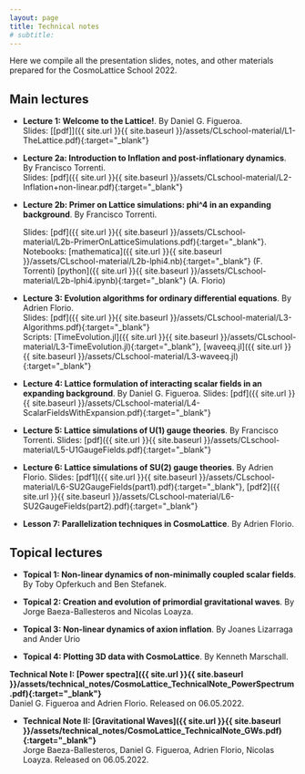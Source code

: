 ```yaml
---
layout: page
title: Technical notes
# subtitle:
---
```


Here we compile all the presentation slides, notes, and other materials prepared for the CosmoLattice School 2022.

## Main lectures

- **Lecture 1: Welcome to the Lattice!**. By Daniel G. Figueroa.<br>
   Slides: [[pdf]]({{ site.url }}{{ site.baseurl }}/assets/CLschool-material/L1-TheLattice.pdf){:target="_blank"}   

- **Lecture 2a: Introduction to Inflation and post-inflationary dynamics**. By Francisco Torrenti.<br>
   Slides: [pdf]({{ site.url }}{{ site.baseurl }}/assets/CLschool-material/L2-Inflation+non-linear.pdf){:target="_blank"}   

- **Lecture 2b: Primer on Lattice simulations: phi^4 in an expanding background**. By Francisco Torrenti.
   
   Slides: [pdf]({{ site.url }}{{ site.baseurl }}/assets/CLschool-material/L2b-PrimerOnLatticeSimulations.pdf){:target="_blank"}.
   Notebooks: [mathematica]({{ site.url }}{{ site.baseurl }}/assets/CLschool-material/L2b-lphi4.nb){:target="_blank"} (F. Torrenti)
    	      [python]({{ site.url }}{{ site.baseurl }}/assets/CLschool-material/L2b-lphi4.ipynb){:target="_blank"} (A. Florio)

- **Lecture 3: Evolution algorithms for ordinary differential equations**. By Adrien Florio.<br>
  Slides: [pdf]({{ site.url }}{{ site.baseurl }}/assets/CLschool-material/L3-Algorithms.pdf){:target="_blank"}<br>
  Scripts: [TimeEvolution.jl]({{ site.url }}{{ site.baseurl }}/assets/CLschool-material/L3-TimeEvolution.jl){:target="_blank"}, [waveeq.jl]({{ site.url }}{{ site.baseurl }}/assets/CLschool-material/L3-waveeq.jl){:target="_blank"}

- **Lecture 4: Lattice formulation of interacting scalar fields in an expanding background**. By Daniel G. Figueroa.
  Slides: [pdf]({{ site.url }}{{ site.baseurl }}/assets/CLschool-material/L4-ScalarFieldsWithExpansion.pdf){:target="_blank"}<br>

- **Lecture 5: Lattice simulations of U(1) gauge theories**. By Francisco Torrenti.
   Slides: [pdf]({{ site.url }}{{ site.baseurl }}/assets/CLschool-material/L5-U1GaugeFields.pdf){:target="_blank"}<br>

- **Lecture 6: Lattice simulations of SU(2) gauge theories**. By Adrien Florio.
   Slides: [pdf1]({{ site.url }}{{ site.baseurl }}/assets/CLschool-material/L6-SU2GaugeFields(part1).pdf){:target="_blank"}, [pdf2]({{ site.url }}{{ site.baseurl }}/assets/CLschool-material/L6-SU2GaugeFields(part2).pdf){:target="_blank"}<br>

- **Lesson 7: Parallelization techniques in CosmoLattice**. By Adrien Florio.

## Topical lectures

- **Topical 1: Non-linear dynamics of non-minimally coupled scalar fields**. By Toby Opferkuch and Ben Stefanek.

- **Topical 2: Creation and evolution of primordial gravitational waves**. By Jorge Baeza-Ballesteros and Nicolas Loayza.

- **Topical 3: Non-linear dynamics of axion inflation**. By Joanes Lizarraga and Ander Urio

- **Topical 4: Plotting 3D data with CosmoLattice**. By Kenneth Marschall.

**Technical Note I: [Power spectra]({{ site.url }}{{ site.baseurl }}/assets/technical_notes/CosmoLattice_TechnicalNote_PowerSpectrum.pdf){:target="_blank"}**<br>
  Daniel G. Figueroa and Adrien Florio. Released on 06.05.2022.

- **Technical Note II: [Gravitational Waves]({{ site.url }}{{ site.baseurl }}/assets/technical_notes/CosmoLattice_TechnicalNote_GWs.pdf){:target="_blank"}**<br>
  Jorge Baeza-Ballesteros, Daniel G. Figueroa, Adrien Florio, Nicolas Loayza. Released on 06.05.2022.